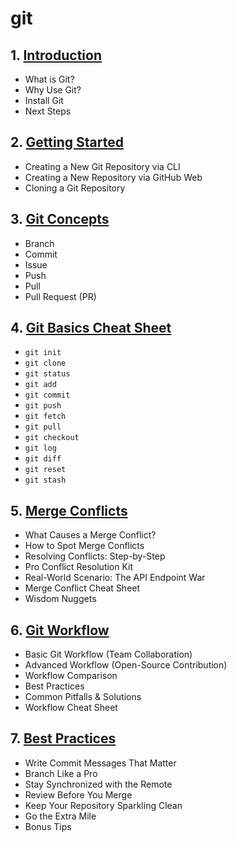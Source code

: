 # git
## 1. [Introduction](git/chapter_00001.md)
  - What is Git?  
  - Why Use Git?  
  - Install Git  
  - Next Steps  
## 2. [Getting Started](git/chapter_00002.md)
  - Creating a New Git Repository via CLI  
  - Creating a New Repository via GitHub Web  
  - Cloning a Git Repository  
## 3. [Git Concepts](git/chapter_00003.md)
  - Branch
  - Commit
  - Issue
  - Push
  - Pull
  - Pull Request (PR)
## 4. [Git Basics Cheat Sheet](git/chapter_00004.md)
  - `git init`  
  - `git clone`  
  - `git status`  
  - `git add`  
  - `git commit`  
  - `git push`  
  - `git fetch`  
  - `git pull`  
  - `git checkout`  
  - `git log`  
  - `git diff`  
  - `git reset`  
  - `git stash`  
## 5. [Merge Conflicts](git/chapter_00005.md)
  - What Causes a Merge Conflict?  
  - How to Spot Merge Conflicts  
  - Resolving Conflicts: Step-by-Step  
  - Pro Conflict Resolution Kit  
  - Real-World Scenario: The API Endpoint War  
  - Merge Conflict Cheat Sheet  
  - Wisdom Nuggets  
## 6. [Git Workflow](git/chapter_00006.md)
  - Basic Git Workflow (Team Collaboration)
  - Advanced Workflow (Open-Source Contribution)
  - Workflow Comparison
  - Best Practices
  - Common Pitfalls & Solutions
  - Workflow Cheat Sheet
## 7. [Best Practices](git/chapter_00007.md)
  - Write Commit Messages That Matter
  - Branch Like a Pro
  - Stay Synchronized with the Remote
  - Review Before You Merge
  - Keep Your Repository Sparkling Clean
  - Go the Extra Mile
  - Bonus Tips
